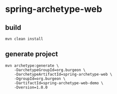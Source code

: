 # spring-archetype-web

## build

```
mvn clean install
```

## generate project
```
mvn archetype:generate \
    -DarchetypeGroupId=org.burgeon \
    -DarchetypeArtifactId=spring-archetype-web \
    -DgroupId=org.burgeon \
    -DartifactId=spring-archetype-web-demo \
    -Dversion=1.0.0
```